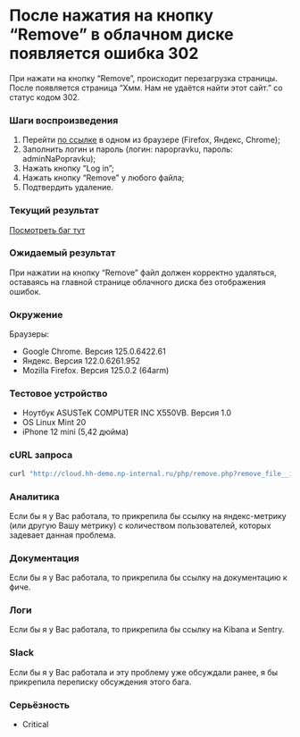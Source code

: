 # После нажатия на кнопку “Remove” в облачном диске появляется ошибка 302

При нажати на кнопку “Remove”, происходит перезагрузка страницы. После появляется страница “Хмм. Нам не удаётся найти этот сайт.” со статус кодом 302.

### Шаги воспроизведения

1. Перейти [по ссылке](http://cloud.hh-demo.np-internal.ru/) в одном из браузере (Firefox, Яндекс, Chrome);
2. Заполнить логин и пароль (логин: napopravku, пароль: adminNaPopravku);
3. Нажать кнопку “Log in”;
4. Нажать кнопку “Remove” у любого файла;
5. Подтвердить удаление.

### Текущий результат

[Посмотреть баг тут](https://drive.google.com/file/d/1UQSAushcfVukjDdwBnL_ERM9BBKNHhRQ/view?usp=sharing)

### Ожидаемый результат

При нажатии на кнопку “Remove” файл должен корректно удаляться, оставаясь на главной странице облачного диска без отображения ошибок.

### Окружение

Браузеры:

- Google Chrome. Версия 125.0.6422.61
- Яндекс. Версия 122.0.6261.952
- Mozilla Firefox. Версия 125.0.2 (64arm)

### Тестовое устройство

- Ноутбук ASUSTeK COMPUTER INC X550VB. Версия 1.0
- OS Linux Mint 20
- iPhone 12 mini (5,42 дюйма)

### cURL запроса

```bash
curl "http://cloud.hh-demo.np-internal.ru/php/remove.php?remove_file__id=8517" -H "User-Agent: Mozilla/5.0 (X11; Linux x86_64; rv:128.0) Gecko/20100101 Firefox/128.0" -H "Accept: text/html,application/xhtml+xml,application/xml;q=0.9,image/avif,image/webp,image/png,image/svg+xml,*/*;q=0.8" -H "Accept-Language: ru-RU,ru;q=0.8,en-US;q=0.5,en;q=0.3" -H "Accept-Encoding: gzip, deflate" -H "DNT: 1" -H "Connection: keep-alive" -H "Referer: http://cloud.hh-demo.np-internal.ru/" -H "Cookie: user__password=adminNaPopravku; user__name=napopravku; user__id=2; user__loggedin=1" -H "Upgrade-Insecure-Requests: 1" -H "Priority: u=0, i" -H "Pragma: no-cache" -H "Cache-Control: no-cache"
```

### Аналитика

Если бы я у Вас работала, то прикрепила бы ссылку на яндекс-метрику (или другую Вашу метрику) с количеством пользователей, которых задевает данная проблема.

### Документация

Если бы я у Вас работала, то прикрепила бы ссылку на документацию к фиче.

### Логи

Если бы я у Вас работала, то прикрепила бы ссылку на Kibana и Sentry.

### Slack

Если бы я у Вас работала и эту проблему уже обсуждали ранее, я бы прикрепила переписку обсуждения этого бага.

### Серьёзность

- Critical


